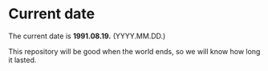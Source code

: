 # Current date

The current date is **1991.08.19.** (YYYY.MM.DD.)

This repository will be good when the world ends, so we will know how long it lasted.